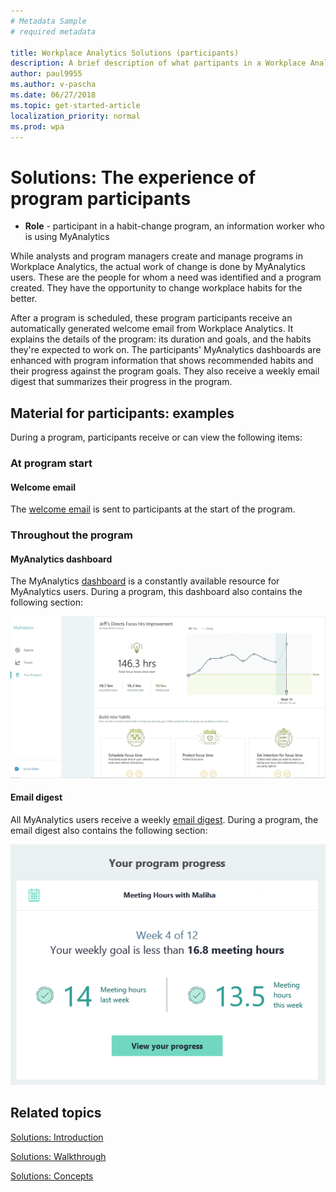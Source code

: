 ```yaml
---
# Metadata Sample
# required metadata

title: Workplace Analytics Solutions (participants)
description: A brief description of what partipants in a Workplace Analytics program (MyAnalytics users) experience during the program. 
author: paul9955
ms.author: v-pascha
ms.date: 06/27/2018
ms.topic: get-started-article
localization_priority: normal 
ms.prod: wpa
---
```


# Solutions: The experience of program participants 

* **Role** - participant in a habit-change program, an information worker who is using MyAnalytics

While analysts and program managers create and manage programs in Workplace Analytics, the actual work of change is done by MyAnalytics users. These are the people for whom a need was identified and a program created. They have the opportunity to change workplace habits for the better. 

After a program is scheduled, these program participants receive an automatically generated welcome email from Workplace Analytics. It explains the details of the program: its duration and goals, and the habits they're expected to work on. The participants' MyAnalytics dashboards are enhanced with program information that shows recommended habits and their progress against the program goals. They also receive a weekly email digest that summarizes their progress in the program. 

## Material for participants: examples

During a program, participants receive or can view the following items: 

### At program start

#### Welcome email
The [welcome email](../Images/WpA/Tutorials/welcome-msg-prog-partic.png) is sent to participants at the start of the program.  

### Throughout the program

#### MyAnalytics dashboard
The MyAnalytics [dashboard](../MyAnalytics/use/dashboard.md) is a constantly available resource for MyAnalytics users. During a program, this dashboard also contains the following section:

![Participant's dashboard](../Images/WpA/Tutorials/dashboard-prog-partic.png)

#### Email digest
All MyAnalytics users receive a weekly [email digest](../MyAnalytics/use/email-digests.md). During a program, the email digest also contains the following section:

![Weekly email digest](../Images/WpA/Tutorials/weekly-digest-prog-partic.png)

## Related topics

[Solutions: Introduction](solutions-intro.md)  

[Solutions: Walkthrough](solutions-task.md)

[Solutions: Concepts](solutions-conceptual.md)
